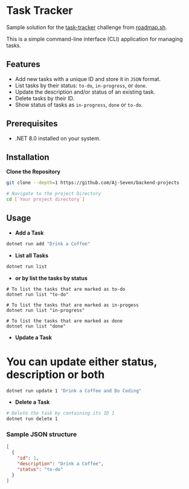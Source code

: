 # Task Tracker

Sample solution for the [task-tracker](https://roadmap.sh/projects/task-tracker) challenge from [roadmap.sh](https://roadmap.sh/).

This is a simple command-line interface (CLI) application for managing tasks.

## Features

- Add new tasks with a unique ID and store it in `JSON` format.
- List tasks by their status: `to-do`, `in-progress`, or `done`.
- Update the description and/or status of an existing task.
- Delete tasks by their ID.
- Show status of tasks as `in-progress`, `done` or `to-do`.

## Prerequisites

- .NET 8.0 installed on your system.

## Installation

**Clone the Repository**

   ```bash
   git clone --depth=1 https://github.com/Aj-Seven/backend-projects

   # Navigate to the project Directory
   cd [`Your project directory`]
   ```
## Usage

- **Add a Task**
```bash
dotnet run add "Drink a Coffee"
```

- **List all Tasks**
```bash
dotnet run list
```
- **or by list the tasks by status**
```Power Shell
# To list the tasks that are marked as to-do
dotnet run list "to-do"

# To list the tasks that are marked as in-progess
dotnet run list "in-progress"

# To list the tasks that are marked as done
dotnet run list "done"
```

- **Update a Task**
# You can update either status, description or both 
```bash
dotnet run update 1 "Drink a Coffee and Do Coding"
```

- **Delete a Task**
```bash
# Delete the task by containing its ID 1
dotnet run delete 1
```

### Sample JSON structure
```JSON
[
  {
    "id": 1,
    "description": "Drink a Coffee",
    "status": "to-do"
  }
]
```
